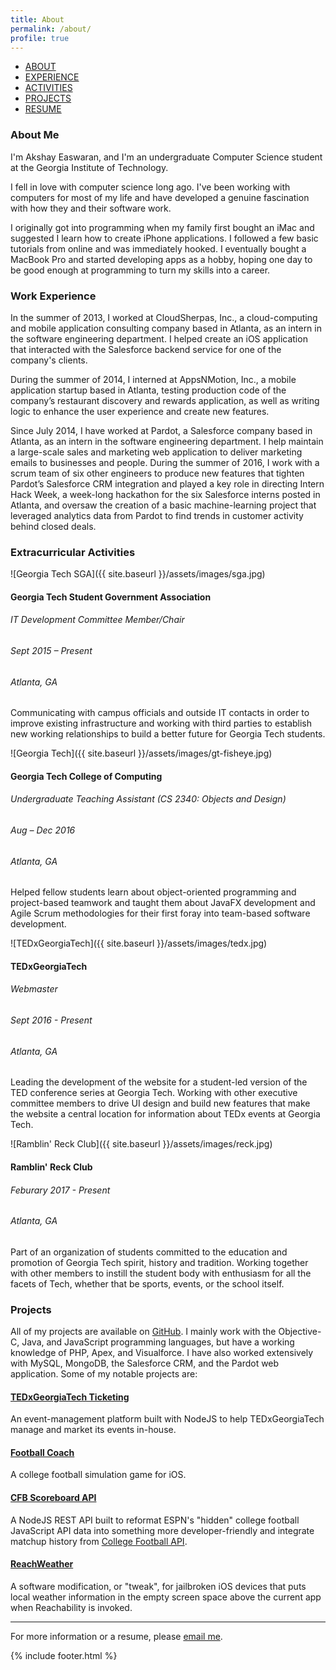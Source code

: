```yaml
---
title: About
permalink: /about/
profile: true
---
```


<div id="nav">
    <ul>
    <li><a href="#about">ABOUT</a></li>
    <li><a href="#work-experience">EXPERIENCE</a></li>
    <li><a href="#extracurriculars">ACTIVITIES</a></li>
    <li><a href="#projects">PROJECTS</a></li>
    <li><a href="#resume">RESUME</a></li>
    </ul>
</div>

### <a name="about"></a>About Me
I'm Akshay Easwaran, and I'm an undergraduate Computer Science student at the Georgia Institute of Technology.

I fell in love with computer science long ago. I've been working with computers for most of my life and have developed a genuine fascination with how they and their software work.

I originally got into programming when my family first bought an iMac and suggested I learn how to create iPhone applications. I followed a few basic tutorials from online and was immediately hooked. I eventually bought a MacBook Pro and started developing apps as a hobby, hoping one day to be good enough at programming to turn my skills into a career.

### <a name="work-experience"></a>Work Experience
In the summer of 2013, I worked at CloudSherpas, Inc., a cloud-computing and mobile application consulting company based in Atlanta, as an intern in the software engineering department. I helped create an iOS application that interacted with the Salesforce backend service for one of the company's clients.

During the summer of 2014, I interned at AppsNMotion, Inc., a mobile application startup based in Atlanta, testing production code of the company’s restaurant discovery and rewards application, as well as writing logic to enhance the user experience and create new features.

Since July 2014, I have worked at Pardot, a Salesforce company based in Atlanta, as an intern in the software engineering department. I help maintain a large-scale sales and marketing web application to deliver marketing emails to businesses and people. During the summer of 2016, I work with a scrum team of six other engineers to produce new features that tighten Pardot’s Salesforce CRM integration and played a key role in directing Intern Hack Week, a week-long hackathon for the six Salesforce interns posted in Atlanta, and oversaw the creation of a basic machine-learning project that leveraged analytics data from Pardot to find trends in customer activity behind closed deals.

### <a name="extracurriculars"></a>Extracurricular Activities

![Georgia Tech SGA]({{ site.baseurl }}/assets/images/sga.jpg)
<h4 style="margin-bottom:10px;">Georgia Tech Student Government Association</h4>

###### IT Development Committee Member/Chair

###### Sept 2015 – Present

###### Atlanta, GA

Communicating with campus officials and outside IT contacts in order to improve existing infrastructure and working with third parties to establish new working relationships to build a better future for Georgia Tech students.

![Georgia Tech]({{ site.baseurl }}/assets/images/gt-fisheye.jpg)
<h4 style="margin-bottom:10px;">Georgia Tech College of Computing</h4>

###### Undergraduate Teaching Assistant (CS 2340: Objects and Design)

###### Aug – Dec 2016

###### Atlanta, GA

Helped fellow students learn about object-oriented programming and project-based teamwork and taught them about JavaFX development and Agile Scrum methodologies for their first foray into team-based software development.

![TEDxGeorgiaTech]({{ site.baseurl }}/assets/images/tedx.jpg)
<h4 style="margin-bottom:10px;">TEDxGeorgiaTech</h4>

###### Webmaster

###### Sept 2016 - Present

###### Atlanta, GA

Leading the development of the website for a student-led version of the TED conference series at Georgia Tech. Working with other executive committee members to drive UI design and build new features that make the website a central location for information about TEDx events at Georgia Tech.

![Ramblin' Reck Club]({{ site.baseurl }}/assets/images/reck.jpg)
<h4 style="margin-bottom:10px;">Ramblin' Reck Club</h4>

###### Feburary 2017 - Present

###### Atlanta, GA

Part of an organization of students committed to the education and promotion of Georgia Tech spirit, history and tradition. Working together with other members to instill the student body with enthusiasm for all the facets of Tech, whether that be sports, events, or the school itself.

### <a name="projects"></a>Projects

All of my projects are available on [GitHub](https://github.com/akeaswaran). I mainly work with the Objective-C, Java, and JavaScript programming languages, but have a working knowledge of PHP, Apex, and Visualforce. I have also worked extensively with MySQL, MongoDB, the Salesforce CRM, and the Pardot web application. Some of my notable projects are:

#### [TEDxGeorgiaTech Ticketing](https://github.com/akeaswaran/tedxgt-ticketing)
An event-management platform built with NodeJS to help TEDxGeorgiaTech manage and market its events in-house.

#### [Football Coach](https://github.com/akeaswaran/FootballCoach-iOS)
A college football simulation game for iOS.

#### [CFB Scoreboard API](https://github.com/akeaswaran/cfb-scoreboard-api)
A NodeJS REST API built to reformat ESPN's "hidden" college football JavaScript API data into something more developer-friendly and integrate matchup history from [College Football API](https://collegefootballapi.com/).

#### [ReachWeather](https://github.com/akeaswaran/ReachWeather)
A software modification, or "tweak", for jailbroken iOS devices that puts local weather information in the empty screen space above the current app when Reachability is invoked.

---

For more information or a resume, please [email me](mailto:akeaswaran@gatech.edu).

{% include footer.html %}
